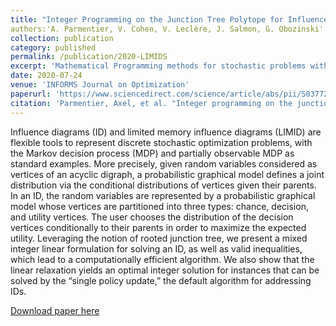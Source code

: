 ```yaml
---
title: "Integer Programming on the Junction Tree Polytope for Influence Diagrams"
authors:'A. Parmentier, V. Cohen, V. Leclère, J. Salmon, G. Obozinski'
collection: publication
category: published
permalink: /publication/2020-LIMIDS
excerpt: 'Mathematical Programming methods for stochastic problems with structured information'
date: 2020-07-24
venue: 'INFORMS Journal on Optimization'
paperurl: 'https://www.sciencedirect.com/science/article/abs/pii/S0377221718304259'
citation: 'Parmentier, Axel, et al. "Integer programming on the junction tree polytope for influence diagrams." INFORMS Journal on Optimization 2.3 (2020): 209-228.'
---
```

Influence diagrams (ID) and limited memory influence diagrams (LIMID) are flexible tools to represent discrete stochastic optimization problems, with the Markov decision process (MDP) and partially observable MDP as standard examples. More precisely, given random variables considered as vertices of an acyclic digraph, a probabilistic graphical model defines a joint distribution via the conditional distributions of vertices given their parents. In an ID, the random variables are represented by a probabilistic graphical model whose vertices are partitioned into three types: chance, decision, and utility vertices. The user chooses the distribution of the decision vertices conditionally to their parents in order to maximize the expected utility. Leveraging the notion of rooted junction tree, we present a mixed integer linear formulation for solving an ID, as well as valid inequalities, which lead to a computationally efficient algorithm. We also show that the linear relaxation yields an optimal integer solution for instances that can be solved by the “single policy update,” the default algorithm for addressing IDs.

[Download paper here](../files/papers/2020-LIMIDS.pdf)

